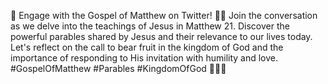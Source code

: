 🌟 Engage with the Gospel of Matthew on Twitter! 📖✨ Join the conversation as we delve into the teachings of Jesus in Matthew 21. Discover the powerful parables shared by Jesus and their relevance to our lives today. Let's reflect on the call to bear fruit in the kingdom of God and the importance of responding to His invitation with humility and love. #GospelOfMatthew #Parables #KingdomOfGod 🙏🍇👑